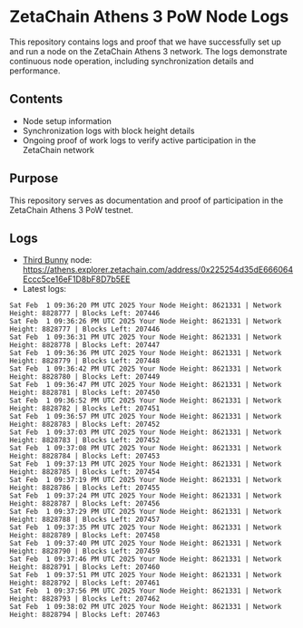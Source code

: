 # ZetaChain Athens 3 PoW Node Logs
This repository contains logs and proof that we have successfully set up and run a node on the ZetaChain Athens 3 network. The logs demonstrate continuous node operation, including synchronization details and performance.

## Contents
- Node setup information
- Synchronization logs with block height details
- Ongoing proof of work logs to verify active participation in the ZetaChain network

## Purpose
This repository serves as documentation and proof of participation in the ZetaChain Athens 3 PoW testnet.

## Logs

- [Third Bunny](https://thirdbunny.xyz/) node: https://athens.explorer.zetachain.com/address/0x225254d35dE666064Eccc5ce16eF1D8bF8D7b5EE
- Latest logs:
```
Sat Feb  1 09:36:20 PM UTC 2025 Your Node Height: 8621331 | Network Height: 8828777 | Blocks Left: 207446
Sat Feb  1 09:36:26 PM UTC 2025 Your Node Height: 8621331 | Network Height: 8828777 | Blocks Left: 207446
Sat Feb  1 09:36:31 PM UTC 2025 Your Node Height: 8621331 | Network Height: 8828778 | Blocks Left: 207447
Sat Feb  1 09:36:36 PM UTC 2025 Your Node Height: 8621331 | Network Height: 8828779 | Blocks Left: 207448
Sat Feb  1 09:36:42 PM UTC 2025 Your Node Height: 8621331 | Network Height: 8828780 | Blocks Left: 207449
Sat Feb  1 09:36:47 PM UTC 2025 Your Node Height: 8621331 | Network Height: 8828781 | Blocks Left: 207450
Sat Feb  1 09:36:52 PM UTC 2025 Your Node Height: 8621331 | Network Height: 8828782 | Blocks Left: 207451
Sat Feb  1 09:36:57 PM UTC 2025 Your Node Height: 8621331 | Network Height: 8828783 | Blocks Left: 207452
Sat Feb  1 09:37:03 PM UTC 2025 Your Node Height: 8621331 | Network Height: 8828783 | Blocks Left: 207452
Sat Feb  1 09:37:08 PM UTC 2025 Your Node Height: 8621331 | Network Height: 8828784 | Blocks Left: 207453
Sat Feb  1 09:37:13 PM UTC 2025 Your Node Height: 8621331 | Network Height: 8828785 | Blocks Left: 207454
Sat Feb  1 09:37:19 PM UTC 2025 Your Node Height: 8621331 | Network Height: 8828786 | Blocks Left: 207455
Sat Feb  1 09:37:24 PM UTC 2025 Your Node Height: 8621331 | Network Height: 8828787 | Blocks Left: 207456
Sat Feb  1 09:37:29 PM UTC 2025 Your Node Height: 8621331 | Network Height: 8828788 | Blocks Left: 207457
Sat Feb  1 09:37:35 PM UTC 2025 Your Node Height: 8621331 | Network Height: 8828789 | Blocks Left: 207458
Sat Feb  1 09:37:40 PM UTC 2025 Your Node Height: 8621331 | Network Height: 8828790 | Blocks Left: 207459
Sat Feb  1 09:37:46 PM UTC 2025 Your Node Height: 8621331 | Network Height: 8828791 | Blocks Left: 207460
Sat Feb  1 09:37:51 PM UTC 2025 Your Node Height: 8621331 | Network Height: 8828792 | Blocks Left: 207461
Sat Feb  1 09:37:56 PM UTC 2025 Your Node Height: 8621331 | Network Height: 8828793 | Blocks Left: 207462
Sat Feb  1 09:38:02 PM UTC 2025 Your Node Height: 8621331 | Network Height: 8828794 | Blocks Left: 207463
```
